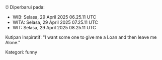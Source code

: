 ⏰ Diperbarui pada:
- WIB: Selasa, 29 April 2025 06.25.11 UTC
- WITA: Selasa, 29 April 2025 07.25.11 UTC
- WIT: Selasa, 29 April 2025 08.25.11 UTC

Kutipan Inspiratif:
"I want some one to give me a Loan and then leave me Alone."


Kategori: funny

